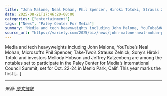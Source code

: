 ```yaml
---
title: "John Malone, Neal Mohan, Phil Spencer, Hiroki Totoki, Strauss Zelnick and Mellody Hobson Set for Paley Center’s International Council Summit"
date: 2025-08-21T17:46:20+08:00
categories: ["entertainment"]
tags: ["News", "Paley Center For Media"]
summary: "Media and tech heavyweights including John Malone, YouTube&#8217;s Neal Mohan, Microsoft&#8217;s Phil Spencer, Take-Two&#8217;s Strauss Zelnick, Sony&#8217;s Hiroki Totoki and investors Mellody Hobson"
source_url: "https://variety.com/2025/biz/news/john-malone-neal-mohan-phil-spencer-paley-international-1236495162/"
---
```


Media and tech heavyweights including John Malone, YouTube&#8217;s Neal Mohan, Microsoft&#8217;s Phil Spencer, Take-Two&#8217;s Strauss Zelnick, Sony&#8217;s Hiroki Totoki and investors Mellody Hobson and Jeffrey Katzenberg are among the notables set to participate in the Paley Center for Media&#8217;s International Council Summit, set for Oct. 22-24 in Menlo Park, Calif. This year marks the first [&#8230;]

---

*来源: [原文链接](https://variety.com/2025/biz/news/john-malone-neal-mohan-phil-spencer-paley-international-1236495162/)*
